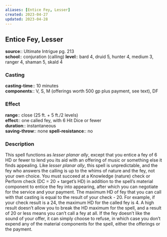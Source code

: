 ```yaml
---
aliases: [Entice Fey, Lesser]
created: 2023-04-27
updated: 2023-04-28
---
```


## Entice Fey, Lesser

**source**:: Ultimate Intrigue pg. 213  
**school**:: conjuration (calling)
**level**:: bard 4, druid 5, hunter 4, medium 3, ranger 4, shaman 5, skald 4

### Casting

**casting-time**:: 10 minutes  
**components**:: V, S, M (offerings worth 500 gp plus payment, see text), DF

### Effect

**range**:: close (25 ft. + 5 ft./2 levels)  
**effect**:: one called fey, with 6 Hit Dice or fewer  
**duration**:: instantaneous  
**saving-throw**:: none
**spell-resistance**:: no

### Description

This spell functions as *lesser planar ally*, except that you entice a fey of 6 HD or fewer to lend you its aid with an offering of music or something else it finds appealing. Like *lesser planar ally*, this spell is unpredictable, and the fey who answers the calling is up to the whims of nature and the fey, not your own choice. You must succeed at a Knowledge (nature) check or Perform check (DC = 20 + target’s HD) in addition to the spell’s material component to entice the fey into appearing, after which you can negotiate for the service and your payment. The maximum HD of fey that you can call with that casting is equal to the result of your check - 20. For example, if your check result is a 24, the maximum HD for the called fey is 4. A high result doesn’t allow you to break the HD maximum for the spell, and a result of 20 or less means you can’t call a fey at all. If the fey doesn’t like the sound of your offer, it can simply choose to refuse, in which case you don’t expend any of the material components for the spell, either the offerings or the payment.

